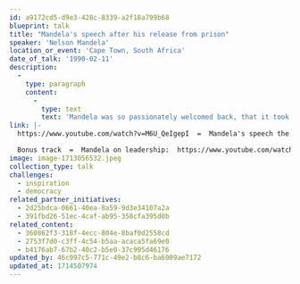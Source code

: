 ```yaml
---
id: a9172cd5-d9e3-428c-8339-a2f18a799b68
blueprint: talk
title: "Mandela's speech after his release from prison"
speaker: 'Nelson Mandela'
location_or_event: 'Cape Town, South Africa'
date_of_talk: '1990-02-11'
description:
  -
    type: paragraph
    content:
      -
        type: text
        text: 'Mandela was so passionately welcomed back, that it took seven minutes before the initial cheering finally subsided...'
link: |-
  https://www.youtube.com/watch?v=M6U_QeIgepI  =  Mandela's speech the day he was released from prison in 1990.

  Bonus track  =  Mandela on leadership:  https://www.youtube.com/watch?v=DGtAu2mKJsE
image: image-1713056532.jpeg
collection_type: talk
challenges:
  - inspiration
  - democracy
related_partner_initiatives:
  - 2d25bdca-0661-40ea-8a59-9d3e34107a2a
  - 391fbd26-51ec-4caf-ab95-358cfa395d0b
related_content:
  - 360862f3-318f-4ecc-804e-8baf0d2558cd
  - 2753f7d0-c3ff-4c54-b5aa-acaca5fa69e0
  - b4176ab7-67b2-40c2-b5e0-37c995d46176
updated_by: 46c097c5-771c-49e2-b8c6-ba6009ae7172
updated_at: 1714507974
---
```

